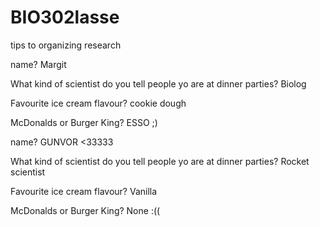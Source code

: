 # BIO302lasse
tips to organizing research


name? Margit

What kind of scientist do you tell people yo are at dinner parties? Biolog

Favourite ice cream flavour? cookie dough

McDonalds or Burger King? ESSO ;) 


name? GUNVOR <33333

What kind of scientist do you tell people yo are at dinner parties? Rocket scientist

Favourite ice cream flavour? Vanilla 

McDonalds or Burger King? None :((

